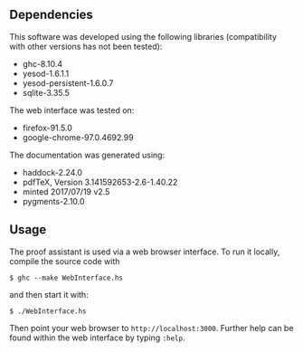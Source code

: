 ## Dependencies
This software was developed using the following libraries (compatibility with other versions has not been tested):

* ghc-8.10.4
* yesod-1.6.1.1
* yesod-persistent-1.6.0.7
* sqlite-3.35.5

The web interface was tested on:

* firefox-91.5.0
* google-chrome-97.0.4692.99

The documentation was generated using:

* haddock-2.24.0
* pdfTeX, Version 3.141592653-2.6-1.40.22
* minted 2017/07/19 v2.5
* pygments-2.10.0

## Usage
The proof assistant is used via a web browser interface. To run it locally, compile the source code with
```shell
$ ghc --make WebInterface.hs
```
and then start it with:
```shell
$ ./WebInterface.hs
```

Then point your web browser to `http://localhost:3000`. Further help can be found within the web interface by typing `:help`.
